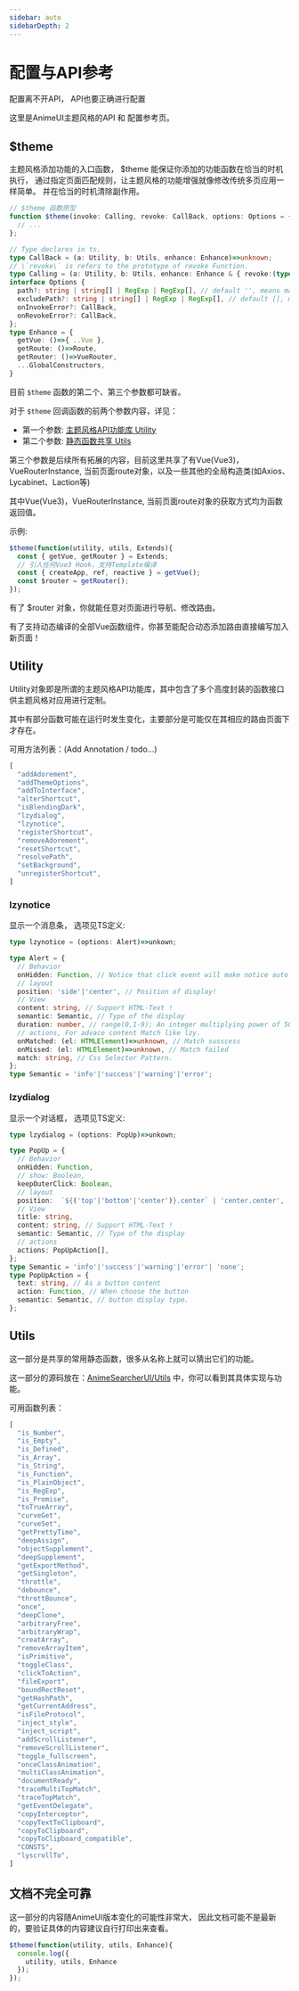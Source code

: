 ```yaml
---
sidebar: auto
sidebarDepth: 2
---
```


# 配置与API参考

配置离不开API， API也要正确进行配置

这里是AnimeUI主题风格的API 和 配置参考页。


## $theme

主题风格添加功能的入口函数，
$theme 能保证你添加的功能函数在恰当的时机执行，
通过指定页面匹配规则，让主题风格的功能增强就像修改传统多页应用一样简单。
并在恰当的时机清除副作用。

```ts
// $theme 函数原型
function $theme(invoke: Calling, revoke: CallBack, options: Options = {}){
  // ...
};

// Type declares in ts.
type CallBack = (a: Utility, b: Utils, enhance: Enhance)=>unknown;
// \`revoke\` is refers to the prototype of revoke Function.
type Calling = (a: Utility, b: Utils, enhance: Enhance & { revoke:(typeof revoke) })=>unknown; 
interface Options {
  path?: string | string[] | RegExp | RegExp[], // default '', means match all.
  excludePath?: string | string[] | RegExp | RegExp[], // default [], means excludes none.
  onInvokeError?: CallBack,
  onRevokeError?: CallBack,
};
type Enhance = {
  getVue: ()=>{ ..Vue },
  getRoute: ()=>Route,
  getRouter: ()=>VueRouter,
  ...GlobalConstructors,
}
```

目前 `$theme` 函数的第二个、第三个参数都可缺省。

对于 `$theme` 回调函数的前两个参数内容，详见：
- 第一个参数: [主题风格API功能库 Utility](#utility)
- 第二个参数: [静态函数共享 Utils](#utils)

第三个参数是后续所有拓展的内容，目前这里共享了有Vue(Vue3)，VueRouterInstance, 当前页面route对象，以及一些其他的全局构造类(如Axios、Lycabinet、Laction等)

其中Vue(Vue3)，VueRouterInstance, 当前页面route对象的获取方式均为函数返回值。

示例:
```js
$theme(function(utility, utils, Extends){
  const { getVue, getRouter } = Extends;
  // 引入任何Vue3 Hook，支持Template编译
  const { createApp, ref, reactive } = getVue();
  const $router = getRouter();
});
```

有了 $router 对象，你就能任意对页面进行导航、修改路由。

有了支持动态编译的全部Vue函数组件，你甚至能配合动态添加路由直接编写加入新页面！

## Utility

Utility对象即是所谓的主题风格API功能库，其中包含了多个高度封装的函数接口供主题风格对应用进行定制。

其中有部分函数可能在运行时发生变化，主要部分是可能仅在其相应的路由页面下才存在。

可用方法列表：(Add Annotation / todo...)
```js
[
  "addAdorement​",
  "addThemeOptions",
  "addToInterface",
  "alterShortcut​",
  "isBlendingDark​",
  "lzydialog​",
  "lzynotice​",
  "registerShortcut",
  "removeAdorement​",
  "resetShortcut​",
  "resolvePath​",
  "setBackground​",
  "unregisterShortcut",
]
```

### lzynotice

显示一个消息条，
选项见TS定义:

```ts
type lzynotice = (options: Alert)=>unkown;

type Alert = {
  // Behavior
  onHidden: Function, // Notice that click event will make notice auto hide.
  // layout
  position: 'side'|'center', // Position of display!
  // View
  content: string, // Support HTML-Text !
  semantic: Semantic, // Type of the display
  duration: number, // range(0,1-9); An integer multiplying power of 500 ms. Set 0 to wait until user touch it.
  // actions, For advace content Match like lzy.
  onMatched: (el: HTMLElement)=>unknown, // Match susscess 
  onMissed: (el: HTMLElement)=>unknown, // Match failed
  match: string, // Css Selector Pattern.
};
type Semantic = 'info'|'success'|'warning'|'error';
```

### lzydialog

显示一个对话框，
选项见TS定义:

```ts
type lzydialog = (options: PopUp)=>unkown;

type PopUp = {
  // Behavior
  onHidden: Function,
  // show: Boolean,
  keepOuterClick: Boolean,
  // layout
  position:  `${('top'|'bottom'|'center')}.center` | 'center.center',
  // View
  title: string,
  content: string, // Support HTML-Text !
  semantic: Semantic, // Type of the display
  // actions
  actions: PopUpAction[],
};
type Semantic = 'info'|'success'|'warning'|'error'| 'none';
type PopUpAction = {
  text: string, // As a button content
  action: Function, // When choose the button
  semantic: Semantic, // button display type.
};
```


## Utils

这一部分是共享的常用静态函数，很多从名称上就可以猜出它们的功能。

这一部分的源码放在：[AnimeSearcherUI/Utils](https://github.com/lozyue/AnimeSearcherUI/tree/main/src/utils)
中，你可以看到其具体实现与功能。

可用函数列表：
```js
[
  "is_Number"​,
  "is_Empty"​,
  "is_Defined"​,
  "is_Array"​,
  "is_String"​,
  "is_Function"​,
  "is_PlainObject"​,
  "is_RegExp"​,
  "is_Promise"​,
  "toTrueArray"​,
  "curveGet"​,
  "curveSet"​,
  "getPrettyTime"​,
  "deepAssign"​,
  "objectSupplement"​,
  "deepSupplement"​,
  "getExportMethod"​,
  "getSingleton"​,
  "throttle"​,
  "debounce"​,
  "throttBounce"​,
  "once"​,
  "deepClone"​,
  "arbitraryFree"​,
  "arbitraryWrap"​,
  "creatArray"​,
  "removeArrayItem"​,
  "isPrimitive"​,
  "toggleClass"​,
  "clickToAction"​,
  "fileExport"​,
  "boundRectReset"​,
  "getHashPath"​,
  "getCurrentAddress"​,
  "isFileProtocol"​,
  "inject_style"​,
  "inject_script"​,
  "addScrollListener"​,
  "removeScrollListener"​,
  "toggle_fullscreen"​,
  "onceClassAnimation"​,
  "multiClassAnimation"​,
  "documentReady"​,
  "traceMultiTopMatch"​,
  "traceTopMatch"​,
  "getEventDelegate"​,
  "copyInterceptor"​,
  "copyTextToClipboard"​,
  "copyToClipboard"​,
  "copyToClipboard_compatible"​,
  "CONSTS"​,
  "lyscrollTo"​,
]
```

## 文档不完全可靠

这一部分的内容随AnimeUI版本变化的可能性非常大，
因此文档可能不是最新的，要验证具体的内容建议自行打印出来查看。

```js
$theme(function(utility, utils, Enhance){
  console.log({
    utility, utils, Enhance
  });
});
```
